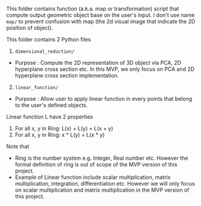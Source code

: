This folder contains function (a.k.a. map or transformation) script that compute output geometric object base on the user's input. I don't use name `map/` to prevent confusion with map (the 2d visual image that indicate the 2D position of object).

This folder contains 2 Python files
1.  `dimensional_reduction/`
-   Purpose : Compute the 2D representation of 3D object via PCA, 2D hyperplane cross section etc. In this MVP, we only focus on PCA and 2D hyperplane cross section implementation.
2.  `linear_function/`
-   Purpose : Allow user to apply linear function in every points that belong to the user's defined objects.

Linear function L have 2 properties
1.  For all x, y in Ring: L(x) + L(y) = L(x + y)
2.  For all x, y in Ring: x * L(y) = L(x * y)

Note that
-   Ring is the number system e.g. Integer, Real number etc. However the formal definition of ring is out of scope of the MVP version of this project.
-   Example of Linear function include scalar multiplication, matrix multiplication, integration, differentiation etc. However we will only focus on scalar multiplication and matrix multiplication in the MVP version of this project.
